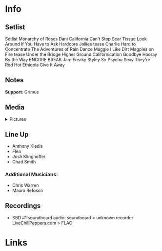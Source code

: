# Info

## Setlist

Setlist
Monarchy of Roses
Dani California
Can't Stop
Scar Tissue
Look Around
If You Have to Ask
Hardcore Jollies tease
Charlie
Hard to Concentrate
The Adventures of Rain Dance Maggie
I Like Dirt
Magpies on Fire tease
Under the Bridge
Higher Ground
Californication
Goodbye Hooray
By the Way
ENCORE BREAK
Jam
Freaky Styley
Sir Psycho Sexy
They're Red Hot
Ethiopia
Give It Away

## Notes

**Support**: Grimus

## Media 

<details>
  <summary>Pictures</summary>
  <!--<img alt="Setlist" title="Setlist" src="_.jpg" height="200" />
  <img alt="Flyer" title="Flyer" src="_.jpg" height="200" />-->
</details>

## Line Up

* Anthony Kiedis
* Flea
* Josh Klinghoffer
* Chad Smith

### Additional Musicians:

* Chris Warren  
* Mauro Refosco

## Recordings

* SBD #1 soundboard audio: soundboard > unknown recorder LiveChiliPeppers.com > FLAC

# Links